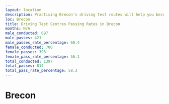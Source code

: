 ```yaml
---
layout: location
description: Practising Brecon's driving test routes will help you become more confident in your gear-changing abilities.
loc: Brecon
title: Driving Test Centres Passing Rates in Brecon
months: N/A
male_conducted: 697
male_passes: 421
male_passes_rate_percentage: 60.4
female_conducted: 700
female_passes: 393
female_pass_rate_percentage: 56.1
total_conducted: 1397
total_passes: 814
total_pass_rate_percentage: 58.3
---
```


# Brecon
